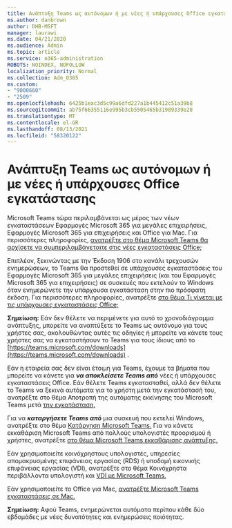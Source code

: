 ```yaml
---
title: Ανάπτυξη Teams ως αυτόνομων ή με νέες ή υπάρχουσες Office εγκατάστασης
ms.author: danbrown
author: DHB-MSFT
manager: laurawi
ms.date: 04/21/2020
ms.audience: Admin
ms.topic: article
ms.service: o365-administration
ROBOTS: NOINDEX, NOFOLLOW
localization_priority: Normal
ms.collection: Adm_O365
ms.custom:
- "9000660"
- "2509"
ms.openlocfilehash: 6425b1eac3d5c99a6dfd227a1b445412c51a39b8
ms.sourcegitcommit: ab75f66355116e995b3cb5505465b31989339e28
ms.translationtype: MT
ms.contentlocale: el-GR
ms.lasthandoff: 08/13/2021
ms.locfileid: "58320122"
---
```

# <a name="deploying-teams-as-standalone-or-with-new-or-existing-office-installations"></a>Ανάπτυξη Teams ως αυτόνομων ή με νέες ή υπάρχουσες Office εγκατάστασης

Microsoft Teams τώρα περιλαμβάνεται ως μέρος  των νέων εγκαταστάσεων Εφαρμογές Microsoft 365 για μεγάλες επιχειρήσεις, Εφαρμογές Microsoft 365 για επιχειρήσεις και Office για Mac. Για περισσότερες πληροφορίες, [ανατρέξτε στο θέμα Microsoft Teams θα αρχίσετε να συμπεριλαμβάνεταιτε στις νέες εγκαταστάσεις Office;](https://docs.microsoft.com/deployoffice/teams-install#when-will-microsoft-teams-start-being-included-with-new-installations-of-microsoft-365-apps)

Επιπλέον, ξεκινώντας με την Έκδοση 1906 στο κανάλι  τρεχουσών ενημερώσεων, το Teams θα προστεθεί σε υπάρχουσες εγκαταστάσεις του Εφαρμογές Microsoft 365 για μεγάλες επιχειρήσεις (και του Εφαρμογές Microsoft 365 για επιχειρήσεις) σε συσκευές που εκτελούν το Windows όταν ενημερώνετε την υπάρχουσα εγκατάσταση στην πιο πρόσφατη έκδοση. Για περισσότερες πληροφορίες, ανατρέξτε [στο θέμα Τι γίνεται με τις υπάρχουσες εγκαταστάσεις Office;](https://docs.microsoft.com/deployoffice/teams-install#what-about-existing-installations-of-microsoft-365-apps)

**Σημείωση:** Εάν δεν θέλετε να περιμένετε για αυτό το χρονοδιάγραμμα ανάπτυξης, μπορείτε να αναπτύξετε το Teams ως αυτόνομο για τους χρήστες σας, ακολουθώντας αυτές τις οδηγίες ή μπορείτε να κάνετε τους χρήστες σας να εγκαταστήσουν το Teams για τους ίδιους από το [](https://docs.microsoft.com/MicrosoftTeams/msi-deployment) [https://teams.microsoft.com/downloads](https://teams.microsoft.com/downloads) .

Εάν η εταιρεία σας δεν είναι έτοιμη για Teams, έχουμε τα βήματα που [](https://docs.microsoft.com/deployoffice/teams-install#how-to-exclude-microsoft-teams-from-new-installations-of-microsoft-365-apps) μπορείτε [](https://docs.microsoft.com/deployoffice/teams-install#use-group-policy-to-control-the-installation-of-microsoft-teams) να κάνετε για ***να αποκλείσετε Teams από*** νέες ή υπάρχουσες εγκαταστάσεις Office. Εάν θέλετε Teams εγκατασταθεί, αλλά δεν θέλετε το Teams να ξεκινά αυτόματα για το χρήστη μετά την εγκατάστασή του, ανατρέξτε στο θέμα Αποτροπή της αυτόματης εκκίνησης του Microsoft Teams μετά [την εγκατάσταση.](https://docs.microsoft.com/deployoffice/teams-install#use-group-policy-to-prevent-microsoft-teams-from-starting-automatically-after-installation)

Για να ***καταργήσετε Teams από*** μια συσκευή που εκτελεί Windows, ανατρέξτε στο θέμα [Κατάργηση Microsoft Teams.](https://support.office.com/article/3b159754-3c26-4952-abe7-57d27f5f4c81) Για να κάνετε εκκαθάριση Microsoft Teams από πολλούς υπολογιστές προορισμού ή χρήστες, ανατρέξτε [στο θέμα Microsoft Teams εκκαθάρισης ανάπτυξης.](https://docs.microsoft.com/microsoftteams/scripts/powershell-script-teams-deployment-clean-up)

Εάν χρησιμοποιείτε κοινόχρηστους υπολογιστές, υπηρεσίες απομακρυσμένης επιφάνειας εργασίας (RDS) ή υποδομή εικονικής επιφάνειας εργασίας (VDI), ανατρέξτε στο θέμα Κοινόχρηστα περιβάλλοντα υπολογιστή και [VDI με Microsoft Teams.](https://docs.microsoft.com/deployoffice/teams-install#shared-computer-and-vdi-environments-with-microsoft-teams)

Εάν χρησιμοποιείτε το Office για Mac, [ανατρέξτε Microsoft Teams εγκαταστάσεις σε Mac.](https://docs.microsoft.com/deployoffice/teams-install#microsoft-teams-installations-on-a-mac)

**Σημείωση:** Αφού Teams, ενημερώνεται αυτόματα [](https://docs.microsoft.com/deployoffice/teams-install#feature-and-quality-updates-for-microsoft-teams) περίπου κάθε δύο εβδομάδες με νέες δυνατότητες και ενημερώσεις ποιότητας. 